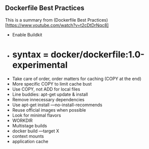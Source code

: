 ## Dockerfile Best Practices

This is a summary from (Dockerfile Best Practices)[https://www.youtube.com/watch?v=t2cDtDrNqc8]

- Enable Buildkit
- # syntax = docker/dockerfile:1.0-experimental
- Take care of order, order matters for caching (COPY at the end)
- More specific COPY to limit cache bust
- Use COPY, not ADD for local files
- Line buddies: apt-get update & install
- Remove innecessary dependencies
- Use apt-get install —no-install-recommends
- Reuse official images when possible
- Look for minimal flavors
- WORKDIR
- Multistage builds
- docker build —target X
- context mounts
- application cache
